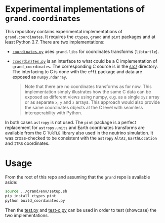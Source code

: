 # Experimental implementations of `grand.coordinates`

This repository contains experimental implementations of `grand.coordinates`.
It requires the `ctypes`, `grand` and `pint` packages and at least Python 3.7.
There are two implementations:

- [`coordinates.py`](coordinates.py) uses `grand.libs` for coordinates
  transforms (`libturtle`).

- [`ccoordinates.py`](ccoordinates.py) is an interface to what could be a C
  implementation of `grand_coordinates`. The corresponding C source is in the
  [src/](src) directory. The interfacing to C is done with the `cffi` package
  and data are exposed as `numpy.ndarray`.
  > Note that there are no coordinates transforms as for now. This
  > implementation simply illustrates how the same C data can be exposed as
  > different views using numpy, e.g. as a single `xyz` array or as separate
  > `x`, `y` and `z` arrays. This approach would also provide the same
  > coordinates objects at the C level with seamless interoperability with
  > Python.

In both cases `astropy` is not used. The `pint` package is a perfect
replacement for `astropy.units` and Earth coordinates transforms are available
from the C `TURTLE` library also used in the neutrino simulation. It was
cross-checked to be consistent with the `astropy` `AltAz`, `EarthLocation` and
`ITRS` coordinates.

# Usage

From the root of this repo and assuming that the `grand` repo is available
aside:
```bash
source ../grand/env/setup.sh
pip install ctypes pint
python build_coordinates.py

```
Then the [test.py](test.py) and [test-c.py](test-c.py) can be used in order
to test (showcase) the two implementations.
